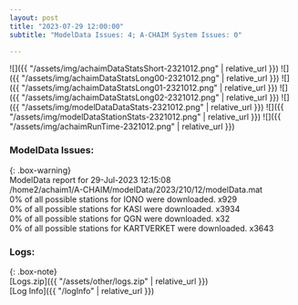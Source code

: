```yaml
---
layout: post
title: "2023-07-29 12:00:00"
subtitle: "ModelData Issues: 4; A-CHAIM System Issues: 0"

---
```


![]({{ "/assets/img/achaimDataStatsShort-2321012.png" | relative_url }})
![]({{ "/assets/img/achaimDataStatsLong00-2321012.png" | relative_url }})
![]({{ "/assets/img/achaimDataStatsLong01-2321012.png" | relative_url }})
![]({{ "/assets/img/achaimDataStatsLong02-2321012.png" | relative_url }})
![]({{ "/assets/img/modelDataDataStats-2321012.png" | relative_url }})
![]({{ "/assets/img/modelDataStationStats-2321012.png" | relative_url }})
![]({{ "/assets/img/achaimRunTime-2321012.png" | relative_url }})


### ModelData Issues:  
  
{: .box-warning}  
 ModelData report for 29-Jul-2023 12:15:08   
 /home2/achaim1/A-CHAIM/modelData/2023/210/12/modelData.mat   
 0% of all possible stations for IONO were downloaded. x929   
 0% of all possible stations for KASI were downloaded. x3934   
 0% of all possible stations for QGN were downloaded. x32   
 0% of all possible stations for KARTVERKET were downloaded. x3643   
  


### Logs:  
  
{: .box-note}  
[Logs.zip]({{ "/assets/other/logs.zip" | relative_url }})  
[Log Info]({{ "/logInfo" | relative_url }})  
